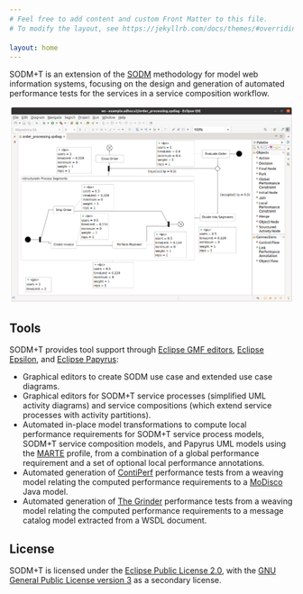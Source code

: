 ```yaml
---
# Feel free to add content and custom Front Matter to this file.
# To modify the layout, see https://jekyllrb.com/docs/themes/#overriding-theme-defaults

layout: home
---
```


SODM+T is an extension of the [SODM](doi.org/10.1007/978-3-540-30480-7_6) methodology for model web information systems, focusing on the design and generation of automated performance tests for the services in a service composition workflow.

![Screenshot of a SODM+T service process diagram](images/sodmt-spdiag.png)

## Tools

SODM+T provides tool support through [Eclipse GMF editors](https://www.eclipse.org/modeling/gmp/), [Eclipse Epsilon](https://www.eclipse.org/epsilon/), and [Eclipse Papyrus](https://www.eclipse.org/papyrus/):

* Graphical editors to create SODM use case and extended use case diagrams.
* Graphical editors for SODM+T service processes (simplified UML activity diagrams) and service compositions (which extend service processes with activity partitions).
* Automated in-place model transformations to compute local performance requirements for SODM+T service process models, SODM+T service composition models, and Papyrus UML models using the [MARTE](https://www.eclipse.org/papyrus/components/marte/) profile, from a combination of a global performance requirement and a set of optional local performance annotations.
* Automated generation of [ContiPerf]() performance tests from a weaving model relating the computed performance requirements to a [MoDisco](https://www.eclipse.org/MoDisco/) Java model.
* Automated generation of [The Grinder](http://grinder.sourceforge.net/) performance tests from a weaving model relating the computed performance requirements to a message catalog model extracted from a WSDL document.

## License

SODM+T is licensed under the [Eclipse Public License 2.0](https://www.eclipse.org/legal/epl-2.0/), with the [GNU General Public License version 3](https://www.gnu.org/licenses/gpl-3.0.html) as a secondary license.